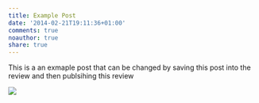 ```yaml
---
title: Example Post
date: '2014-02-21T19:11:36+01:00'
comments: true
noauthor: true
share: true
---
```

This is a an exmaple post that can be changed by saving this post into the review and then publsihing this review

![](/content/images/2014/Feb/devoxx_la_conference_des_developpeurs_passionnes_2014-1.png)
